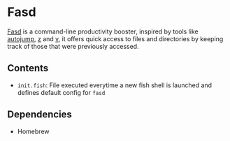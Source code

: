 # Fasd

[Fasd](https://github.com/clvv/fasd) is a command-line productivity booster, inspired by tools like [autojump](https://github.com/joelthelion/autojump), [z](https://github.com/rupa/z) and [v](https://github.com/rupa/v), it offers quick access to files and directories by keeping track of those that were previously accessed.

## Contents

- `init.fish`: File executed everytime a new fish shell is launched and defines default config for `fasd`

## Dependencies

- Homebrew
